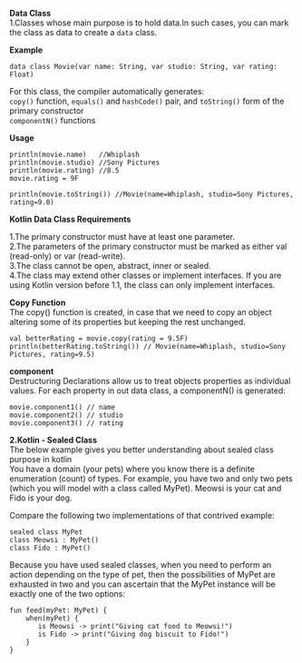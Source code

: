 **Data Class**<br/>
 1.Classes whose main purpose is to hold data.In such cases, you can mark the class as data to create a `data` class.<br/>

**Example**<br/>
 ````
 data class Movie(var name: String, var studio: String, var rating: Float)
 ````
 For this class, the compiler automatically generates:<br/>
 `copy()` function, `equals()` and `hashCode()` pair, and `toString()` form of the primary constructor<br/>
 `componentN()` functions<br/>
 
 **Usage**
```` 
println(movie.name)   //Whiplash
println(movie.studio) //Sony Pictures
println(movie.rating) //8.5 
movie.rating = 9F
 
println(movie.toString()) //Movie(name=Whiplash, studio=Sony Pictures, rating=9.0)
````
 
**Kotlin Data Class Requirements**<br/>

1.The primary constructor must have at least one parameter.<br/>
2.The parameters of the primary constructor must be marked as either val (read-only) or var (read-write).<br/>
3.The class cannot be open, abstract, inner or sealed.<br/>
4.The class may extend other classes or implement interfaces. If you are using Kotlin version before 1.1, the class can only implement interfaces.<br/>

**Copy Function**<br/>
The copy() function is created, in case that we need to copy an object altering some of its properties but keeping the rest unchanged.<br/>
````
val betterRating = movie.copy(rating = 9.5F)
println(betterRating.toString()) // Movie(name=Whiplash, studio=Sony Pictures, rating=9.5)
````

**component**<br/>
Destructuring Declarations allow us to treat objects properties as individual values. For each property in out data class, a componentN() is generated:<br/>
````
movie.component1() // name
movie.component2() // studio
movie.component3() // rating
````

**2.Kotlin - Sealed Class**<br/>
The below example gives you better understanding about sealed class purpose in kotlin<br/> 
You have a domain (your pets) where you know there is a definite enumeration (count) of types. 
For example, you have two and only two pets (which you will model with a class called MyPet).
Meowsi is your cat and Fido is your dog.<br/> 

Compare the following two implementations of that contrived example:<br/> 
````
sealed class MyPet
class Meowsi : MyPet()
class Fido : MyPet()
````
Because you have used sealed classes, when you need to perform an action depending on the type of pet, then the possibilities of MyPet are exhausted in two and you can ascertain that the MyPet instance will be exactly one of the two options:<br/>
````
fun feed(myPet: MyPet) {
    when(myPet) {
       is Meowsi -> print("Giving cat food to Meowsi!")
       is Fido -> print("Giving dog biscuit to Fido!") 
    }
}
````























